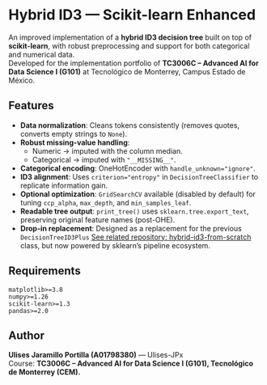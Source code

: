 # Hybrid ID3 — Scikit-learn Enhanced

An improved implementation of a **hybrid ID3 decision tree** built on top of **scikit-learn**, with robust preprocessing and support for both categorical and numerical data.  
Developed for the implementation portfolio of **TC3006C – Advanced AI for Data Science I (G101)** at Tecnológico de Monterrey, Campus Estado de México.

## Features

- **Data normalization**: Cleans tokens consistently (removes quotes, converts empty strings to `None`).  
- **Robust missing-value handling**:  
  - Numeric → imputed with the column median.  
  - Categorical → imputed with `"__MISSING__"`.  
- **Categorical encoding**: OneHotEncoder with `handle_unknown="ignore"`.  
- **ID3 alignment**: Uses `criterion="entropy"` in `DecisionTreeClassifier` to replicate information gain.  
- **Optional optimization**: `GridSearchCV` available (disabled by default) for tuning `ccp_alpha`, `max_depth`, and `min_samples_leaf`.  
- **Readable tree output**: `print_tree()` uses `sklearn.tree.export_text`, preserving original feature names (post-OHE).  
- **Drop-in replacement**: Designed as a replacement for the previous `DecisionTreeID3Plus` [See related repository: hybrid-id3-from-scratch](https://github.com/Ulises-JPx/hybrid-id3-from-scratch)  class, but now powered by sklearn’s pipeline ecosystem.  

## Requirements

```text
matplotlib>=3.8
numpy>=1.26
scikit-learn>=1.3
pandas>=2.0
```

## Author

**Ulises Jaramillo Portilla (A01798380)** — Ulises-JPx  
Course: **TC3006C – Advanced AI for Data Science I (G101), Tecnológico de Monterrey (CEM).**